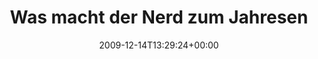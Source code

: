 ---
retweeted: false
source: <a href="http://twitter.com" rel="nofollow">Twitter Web Client</a>
entities:
  hashtags:
  - text: sublab
    indices:
    - '95'
    - '102'
  - text: 26c3
    indices:
    - '116'
    - '121'
  symbols: []
  user_mentions: []
  urls: []
display_text_range:
- '0'
- '136'
favorite_count: '0'
id_str: '6661384288'
truncated: false
retweet_count: '0'
id: '6661384288'
created_at: Mon Dec 14 13:29:24 +0000 2009
favorited: false
full_text: 'Was macht der Nerd zum Jahresende? Richtig: Neue PGP Schlüssel ausstellen.
  Meldet sich, wer im #sublab oder auf dem #26c3 signen möchte.'
lang: de
tags:
- sublab
- 26c3
- pesos:twitter
date: '2009-12-14T13:29:24+00:00'
src: https://twitter.com/bascht/status/6661384288
original_url: https://twitter.com/bascht/status/6661384288
type: twitter_tweet
text: 'Was macht der Nerd zum Jahresende? Richtig: Neue PGP Schlüssel ausstellen.
  Meldet sich, wer im #sublab oder auf dem #26c3 signen möchte.'
title: Was macht der Nerd zum Jahresen

---